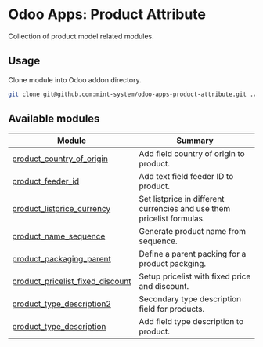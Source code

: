 # Odoo Apps: Product Attribute

Collection of product model related modules.

## Usage

Clone module into Odoo addon directory.

```bash
git clone git@github.com:mint-system/odoo-apps-product-attribute.git ./addons/product_attribute
```

## Available modules

| Module | Summary |
| --- | --- |
| [product_country_of_origin](product_country_of_origin) |         Add field country of origin to product. |
| [product_feeder_id](product_feeder_id) |         Add text field feeder ID to product. |
| [product_listprice_currency](product_listprice_currency) |         Set listprice in different currencies and use them pricelist formulas. |
| [product_name_sequence](product_name_sequence) |         Generate product name from sequence. |
| [product_packaging_parent](product_packaging_parent) |         Define a parent packing for a product packging. |
| [product_pricelist_fixed_discount](product_pricelist_fixed_discount) |         Setup pricelist with fixed price and discount. |
| [product_type_description2](product_type_description2) |         Secondary type description field for products. |
| [product_type_description](product_type_description) |         Add field type description to product. |
